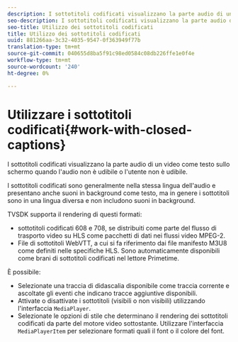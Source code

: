 ```yaml
---
description: I sottotitoli codificati visualizzano la parte audio di un video come testo sullo schermo quando l'audio non è udibile o l'utente non è udibile.
seo-description: I sottotitoli codificati visualizzano la parte audio di un video come testo sullo schermo quando l'audio non è udibile o l'utente non è udibile.
seo-title: Utilizzo dei sottotitoli codificati
title: Utilizzo dei sottotitoli codificati
uuid: 881266aa-3c32-4035-9547-0f363949f77b
translation-type: tm+mt
source-git-commit: 040655d8ba5f91c98ed0584c08db226ffe1e0f4e
workflow-type: tm+mt
source-wordcount: '240'
ht-degree: 0%

---
```



# Utilizzare i sottotitoli codificati{#work-with-closed-captions}

I sottotitoli codificati visualizzano la parte audio di un video come testo sullo schermo quando l&#39;audio non è udibile o l&#39;utente non è udibile.

I sottotitoli codificati sono generalmente nella stessa lingua dell&#39;audio e presentano anche suoni in background come testo, ma in genere i sottotitoli sono in una lingua diversa e non includono suoni in background.

TVSDK supporta il rendering di questi formati:

* sottotitoli codificati 608 e 708, se distribuiti come parte del flusso di trasporto video su HLS come pacchetti di dati nei flussi video MPEG-2.
* File di sottotitoli WebVTT, a cui si fa riferimento dai file manifesto M3U8 come definiti nelle specifiche HLS. Sono automaticamente disponibili come brani di sottotitoli codificati nel lettore Primetime.

È possibile:

* Selezionate una traccia di didascalia disponibile come traccia corrente e ascoltate gli eventi che indicano tracce aggiuntive disponibili.
* Attivate o disattivate i sottotitoli (visibili o non visibili) utilizzando l&#39;interfaccia `MediaPlayer`.
* Selezionate le opzioni di stile che determinano il rendering dei sottotitoli codificati da parte del motore video sottostante. Utilizzare l&#39;interfaccia `MediaPlayerItem` per selezionare formati quali il font o il colore del font.

